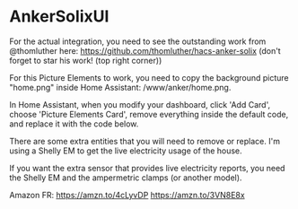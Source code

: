 # AnkerSolixUI

For the actual integration, you need to see the outstanding work from @thomluther here: https://github.com/thomluther/hacs-anker-solix (don't forget to star his work! (top right corner))

For this Picture Elements to work, you need to copy the background picture "home.png" inside Home Assistant: /www/anker/home.png.

In Home Assistant, when you modify your dashboard, click 'Add Card', choose 'Picture Elements Card', remove everything inside the default code, and replace it with the code below.

There are some extra entities that you will need to remove or replace. I'm using a Shelly EM to get the live electricity usage of the house.


If you want the extra sensor that provides live electricity reports, you need the Shelly EM and the ampermetric clamps (or another model).


Amazon FR:
https://amzn.to/4cLyvDP
https://amzn.to/3VN8E8x


<script type="text/javascript" src="https://cdnjs.buymeacoffee.com/1.0.0/button.prod.min.js" data-name="bmc-button" data-slug="connectedSecure" data-color="#5F7FFF" data-emoji=""  data-font="Cookie" data-text=" Achète-moi un café!" data-outline-color="#000000" data-font-color="#ffffff" data-coffee-color="#FFDD00" ></script>
